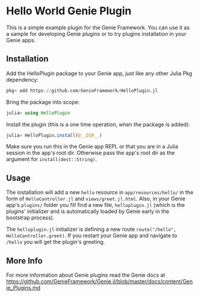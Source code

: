 # Hello World Genie Plugin

This is a simple example plugin for the Genie Framework. You can use it as a sample for developing Genie plugins or to try plugins installation in your Genie apps.

## Installation

Add the HelloPlugin package to your Genie app, just like any other Julia Pkg dependency:
```julia
pkg> add https://github.com/GenieFramework/HelloPlugin.jl
```

Bring the package into scope:
```julia
julia> using HelloPlugin
```

Install the plugin (this is a one time operation, when the package is added):
```julia
julia> HelloPlugin.install(@__DIR__)
```

Make sure you run this in the Genie app REPL or that you are in a Julia session in the app's root dir. Otherwise pass the app's root dir as the argument for `install(dest::String)`.

## Usage

The installation will add a new `hello` resource in `app/resources/hello/` in the form of `HelloController.jl` and `views/greet.jl.html`. Also, in your Genie app's `plugins/` folder you fill find a new file, `helloplugin.jl` (which is the plugins' initializer and is automatically loaded by Genie early in the bootstrap process).

The `helloplugin.jl` initializer is defining a new route `route("/hello", HelloController.greet)`. If you restart your Genie app and navigate to `/hello` you will get the plugin's greeting.

## More Info

For more information about Genie plugins read the Genie docs at <https://github.com/GenieFramework/Genie.jl/blob/master/docs/content/Genie_Plugins.md>

